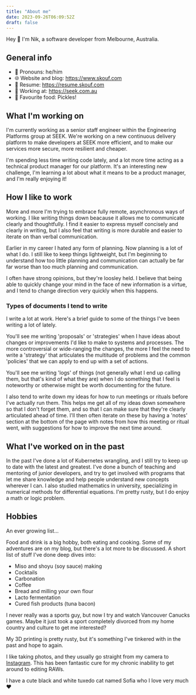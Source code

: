 ```yaml
---
title: "About me"
date: 2023-09-26T06:09:52Z
draft: false
---
```


Hey 👋 I'm Nik, a software developer from Melbourne, Australia.

## General info

- 🧔 Pronouns: he/him
- 🌐 Website and blog: https://www.skouf.com
- 📄 Resume: https://resume.skouf.com
- 💼 Working at: https://seek.com.au
- 🍳 Favourite food: Pickles!

## What I'm working on

I'm currently working as a senior staff engineer within the Engineering Platforms group at SEEK.
We're working on a new continuous delivery platform to make developers at SEEK more efficient, and
to make our services more secure, more resilient and cheaper.

I'm spending less time writing code lately, and a lot more time acting as a technical product manager
for our platform.
It's an interesting new challenge, I'm learning a lot about what it means to be a product manager, and
I'm really enjoying it!

## How I like to work

More and more I'm trying to embrace fully remote, asynchronous ways of working.
I like writing things down beacause it allows me to communicate clearly and thoughtfully.
I find it easier to express myself concisely and clearly in writing, but I also feel that writing is more durable
and easier to iterate on than verbal communication.

Earlier in my career I hated any form of planning.
Now planning is a lot of what I do.
I still like to keep things lightweight, but I'm beginning to understand how too little planning and communication
can actually be far far worse than too much planning and communication.

I often have strong opinions, but they're loosley held.
I believe that being able to quickly change your mind in the face of new information is a virtue, and I tend to change
direction very quickly when this happens.

### Types of documents I tend to write

I write a lot at work.
Here's a brief guide to some of the things I've been writing a lot of lately.

You'll see me writing 'proposals' or 'strategies' when I have ideas about changes or improvements I'd like to make to
systems and processes.
The more controversial or wide-ranging the changes, the more I feel the need to write a 'strategy' that articulates
the multitude of problems and the common 'policies' that we can apply to end up with a set of actions.

You'll see me writing 'logs' of things (not generally what I end up calling them, but that's kind of what they are)
when I do something that I feel is noteworthy or otherwise might be worth documenting for the future.

I also tend to write down my ideas for how to run meetings or rituals before I've actually run them.
This helps me get all of my ideas down somewhere so that I don't forget them, and so that I can make sure that they're
clearly articulated ahead of time.
I'll then often iterate on these by having a 'notes' section at the bottom of the page with notes from how this meeting or
ritual went, with suggestions for how to improve the next time around.

## What I've worked on in the past

In the past I've done a lot of Kubernetes wrangling, and I still try to keep up to date with the latest and greatest.
I've done a bunch of teaching and mentoring of junior developers, and try to get involved with programs that let me
share knowledge and help people understand new concepts wherever I can.
I also studied mathematics in university, specializing in numerical methods for differential equations.
I'm pretty rusty, but I do enjoy a math or logic problem.

## Hobbies

An ever growing list...

Food and drink is a big hobby, both eating and cooking.
Some of my adventures are on my blog, but there's a lot more to be discussed.
A short list of stuff I've done deep dives into:

- Miso and shoyu (soy sauce) making
- Cocktails
- Carbonation
- Coffee
- Bread and milling your own flour
- Lacto fermentation
- Cured fish products (tuna bacon)

I never really was a sports guy, but now I try and watch Vancouver Canucks games.
Maybe it just took a sport completely divorced from my home country and culture to get me interested?

My 3D printing is pretty rusty, but it's something I've tinkered with in the past and hope to again.

I like taking photos, and they usually go straight from my camera to [Instagram](https://www.instagram.com/nskoufis/).
This has been fantastic cure for my chronic inability to get around to editing RAWs.

I have a cute black and white tuxedo cat named Sofia who I love very much ❤️
